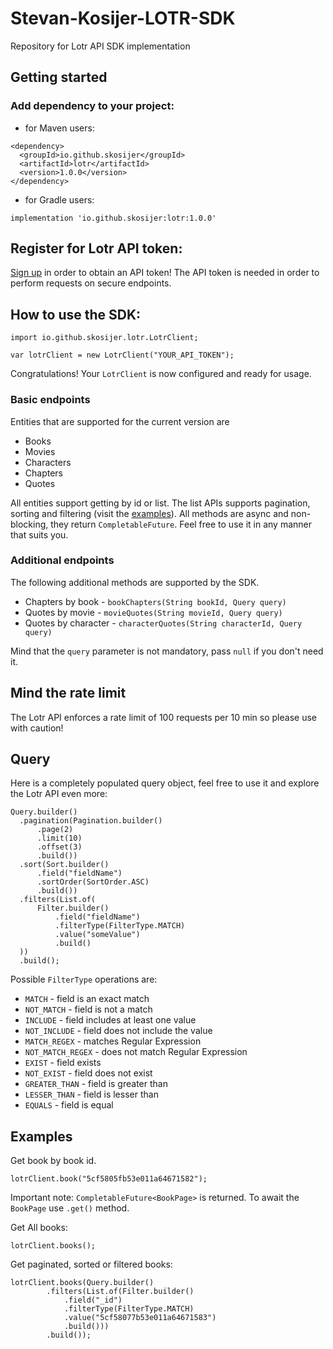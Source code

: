 # Stevan-Kosijer-LOTR-SDK

Repository for Lotr API SDK implementation

## Getting started

### Add dependency to your project:

- for Maven users:
```
<dependency>
  <groupId>io.github.skosijer</groupId>
  <artifactId>lotr</artifactId>
  <version>1.0.0</version>
</dependency>
```
- for Gradle users:
```
implementation 'io.github.skosijer:lotr:1.0.0'
```

## Register for Lotr API token:

[Sign up](https://the-one-api.dev/sign-up) in order to obtain an API token!
The API token is needed in order to perform requests on secure endpoints.

## How to use the SDK:

```
import io.github.skosijer.lotr.LotrClient;

var lotrClient = new LotrClient("YOUR_API_TOKEN");
```

Congratulations!
Your <code>LotrClient</code> is now configured and ready for usage.

### Basic endpoints

Entities that are supported for the current version are

* Books
* Movies
* Characters
* Chapters
* Quotes

All entities support getting by id or list.
The list APIs supports pagination, sorting and filtering (visit the [examples](#examples)).
All methods are async and non-blocking, they return <code>CompletableFuture</code>.
Feel free to use it in any manner that suits you.

### Additional endpoints

The following additional methods are supported by the SDK.

* Chapters by book - `bookChapters(String bookId, Query query)`
* Quotes by movie - `movieQuotes(String movieId, Query query)`
* Quotes by character - `characterQuotes(String characterId, Query query)`

Mind that the `query` parameter is not mandatory, pass `null` if you don't need it.

## Mind the rate limit

The Lotr API enforces a rate limit of 100 requests per 10 min so please use with caution!

## Query

Here is a completely populated query object, feel free to use it and explore the Lotr API even more:

```
Query.builder()
  .pagination(Pagination.builder()
      .page(2)
      .limit(10)
      .offset(3)
      .build())
  .sort(Sort.builder()
      .field("fieldName")
      .sortOrder(SortOrder.ASC)
      .build())
  .filters(List.of(
      Filter.builder()
          .field("fieldName")
          .filterType(FilterType.MATCH)
          .value("someValue")
          .build()
  ))
  .build();
```

Possible `FilterType` operations are:

* `MATCH` - field is an exact match
* `NOT_MATCH` - field is not a match
* `INCLUDE` - field includes at least one value
* `NOT_INCLUDE` - field does not include the value
* `MATCH_REGEX` - matches Regular Expression
* `NOT_MATCH_REGEX` - does not match Regular Expression
* `EXIST` - field exists
* `NOT_EXIST` - field does not exist
* `GREATER_THAN` - field is greater than
* `LESSER_THAN` - field is lesser than
* `EQUALS` - field is equal

## Examples

Get book by book id. <br/>

```
lotrClient.book("5cf5805fb53e011a64671582");
```
Important note: `CompletableFuture<BookPage>` is returned.
To await the `BookPage` use `.get()` method.

Get All books:

```
lotrClient.books();
```

Get paginated, sorted or filtered books:

```
lotrClient.books(Query.builder()
        .filters(List.of(Filter.builder()
            .field("_id")
            .filterType(FilterType.MATCH)
            .value("5cf58077b53e011a64671583")
            .build()))
        .build());
```